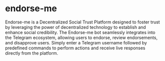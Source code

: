 # endorse-me
Endorse-me is a Decentralized Social Trust Platform designed to foster trust by leveraging the power of decentralized technology to establish and enhance social credibility. The Endorse-me bot seamlessly integrates into the Telegram ecosystem, allowing users to endorse, review endorsements, and disapprove users. Simply enter a Telegram username followed by predefined commands to perform actions and receive live responses directly from the platform.
